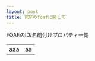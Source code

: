 ```yaml
---
layout: post
title: RDFのfoafに関して
---
```


FOAFのID/名前付けプロパティ一覧


<table>
<tr><td>aaa</td><td>aa</td></tr>
</table>
